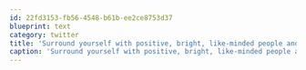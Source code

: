 ```yaml
---
id: 22fd3153-fb56-4548-b61b-ee2ce8753d37
blueprint: text
category: twitter
title: 'Surround yourself with positive, bright, like-minded people and the ideas just flow.....'
caption: 'Surround yourself with positive, bright, like-minded people and the ideas just flow.....'
---
```

